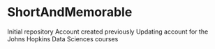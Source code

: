 # ShortAndMemorable
Initial repository
Account created previously
Updating account for the Johns Hopkins Data Sciences courses
